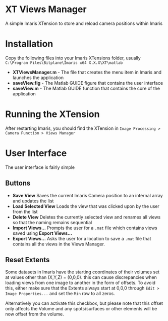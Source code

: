 # XT Views Manager
A simple Imaris XTension to store and reload camera positions within Imaris

# Installation
Copy the following files into your Imaris XTensions folder, usually `C:\Program Files\Bitplane\Imaris x64 X.X.X\XT\matlab`
- **XTViewsManager.m** - The file that creates the menu item in Imaris and launches the application
- **saveView.fig** - The Matlab GUIDE figure that contains the user interface
- **saveView.m** - The Matlab GUIDE function that contains the core of the application

# Running the XTension
After restarting Imaris, you should find the XTension in `Image Processing > Camera Function > Views Manager`

# User Interface

The user interface is fairly simple
## Buttons 
- **Save View** Saves the current Imaris Camera position to an internal array and updates the list
- **Load Selected View** Loads the view that was clicked upon by the user from the list
- **Delete View** Deletes the currently selected view and renames all views so that the naming remains sequential
- **Import Views...** Prompts the user for a `.mat` file which contains views saved using **Export Views...**
- **Export Views...** Asks the user for a location to save a `.mat` file that contains all the views in the Views Manager.

## Reset Extents
Some datasets in Imaris have the starting coordinates of their volumes set at values other than (X,Y,Z) = (0,0,0). this can cause 
discrepancies when loading views from one image to another in the form of offsets.
To avoid this, either make sure that the Extents always start at 0,0,0 through `Edit > Image Properties...` and set the `Min` row to all zeros.

Alternatively you can activate this checkbox, but please note that this offset only affects the Volume and any spots/surfaces or other elements will be now offset from the volume.
